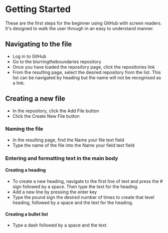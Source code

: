 # Getting Started
These are the first steps for the beginner using GitHub with screen readers.
It's designed to walk the user through in an easy to understand manner.

## Navigating to the file
- Log in to GitHub
- Go to the blurringtheboundaries repository
- Once you have loaded the repository page, click the repositories link
- From the resulting page, select the desired repository from the list.  This list can be navigated by heading but the name will not be recognised as a link.

## Creating a new file
- In the repository, click the Add File button
- Click the Create New File button

### Naming the file
- In the resulting page, find the Name your file text field
- Type the name of the file into the Name your field text field 

### Entering and formatting text in the main body 
#### Creating a heading
- To create a new heading, navigate to the first line of text and press the # sign followed by a space. Then type the text for the heading.
- Add a new line by pressing the enter key
- Type the pound sign the desired number of times to create that level heading, followed by a space and the text for the heading.
  
#### Creating a bullet list
- Type a dash followed by a space and the text.
